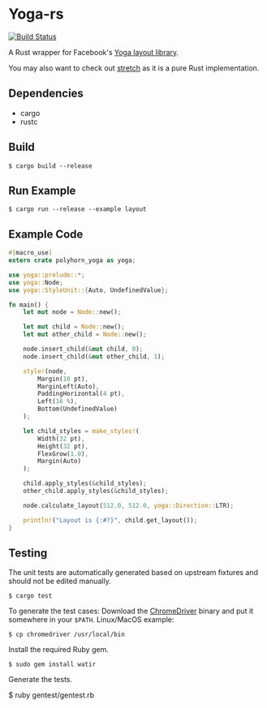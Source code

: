 Yoga-rs
=======

[![Build Status](https://travis-ci.org/bschwind/yoga-rs.svg?branch=master)](https://travis-ci.org/bschwind/yoga-rs)

A Rust wrapper for Facebook's [Yoga layout library](https://github.com/facebook/yoga/).

You may also want to check out [stretch](https://github.com/vislyhq/stretch) as it is a pure Rust implementation.

Dependencies
------------

- cargo
- rustc

Build
-----

    $ cargo build --release

Run Example
-----------

    $ cargo run --release --example layout

Example Code
------------

```rust
#[macro_use]
extern crate polyhorn_yoga as yoga;

use yoga::prelude::*;
use yoga::Node;
use yoga::StyleUnit::{Auto, UndefinedValue};

fn main() {
	let mut node = Node::new();

	let mut child = Node::new();
	let mut other_child = Node::new();

	node.insert_child(&mut child, 0);
	node.insert_child(&mut other_child, 1);

	style!(node,
		Margin(10 pt),
		MarginLeft(Auto),
		PaddingHorizontal(4 pt),
		Left(16 %),
		Bottom(UndefinedValue)
	);

	let child_styles = make_styles!(
		Width(32 pt),
		Height(32 pt),
		FlexGrow(1.0),
		Margin(Auto)
	);

	child.apply_styles(&child_styles);
	other_child.apply_styles(&child_styles);

	node.calculate_layout(512.0, 512.0, yoga::Direction::LTR);

	println!("Layout is {:#?}", child.get_layout());
}
```

Testing
-------
The unit tests are automatically generated based on upstream fixtures and should not be edited manually.

	$ cargo test

To generate the test cases:
Download the [ChromeDriver](http://chromedriver.chromium.org) binary and put it somewhere in your `$PATH`. Linux/MacOS example:

	$ cp chromedriver /usr/local/bin

Install the required Ruby gem.

	$ sudo gem install watir

Generate the tests.

$ ruby gentest/gentest.rb

